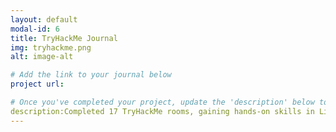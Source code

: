 ```yaml
---
layout: default
modal-id: 6
title: TryHackMe Journal
img: tryhackme.png
alt: image-alt

# Add the link to your journal below
project url:

# Once you've completed your project, update the 'description' below to this one: Completed 17 TryHackMe rooms, gaining hands-on skills in Linux and Windows fundamentals, log analysis, network troubleshooting with Wireshark, and incident handling with Splunk.
description:Completed 17 TryHackMe rooms, gaining hands-on skills in Linux and Windows fundamentals, log analysis, network troubleshooting with Wireshark, and incident handling with Splunk.
---
```


